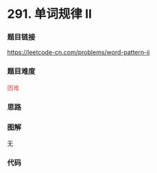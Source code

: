 # 291. 单词规律 II

### 题目链接

https://leetcode-cn.com/problems/word-pattern-ii

### 题目难度

<font color=#D9534F>困难</font>

### 思路



### 图解

无

### 代码

```python
```